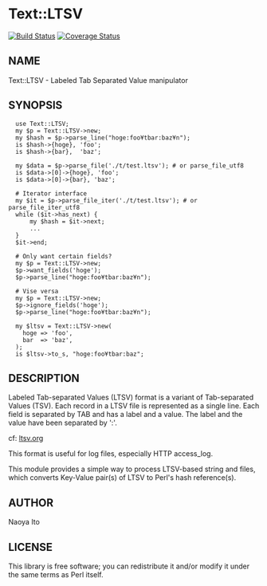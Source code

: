 Text::LTSV
=======

[![Build Status](https://travis-ci.org/naoya/perl-Text-LTSV.png?branch=master)](https://travis-ci.org/naoya/perl-Text-LTSV) [![Coverage Status](https://coveralls.io/repos/naoya/perl-Text-LTSV/badge.png?branch=master)](https://coveralls.io/r/naoya/perl-Text-LTSV)

NAME
-----

Text::LTSV - Labeled Tab Separated Value manipulator

SYNOPSIS
--------

      use Text::LTSV;
      my $p = Text::LTSV->new;
      my $hash = $p->parse_line("hoge:foo¥tbar:baz¥n");
      is $hash->{hoge}, 'foo';
      is $hash->{bar},  'baz';

      my $data = $p->parse_file('./t/test.ltsv'); # or parse_file_utf8
      is $data->[0]->{hoge}, 'foo';
      is $data->[0]->{bar}, 'baz';

      # Iterator interface
      my $it = $p->parse_file_iter('./t/test.ltsv'); # or parse_file_iter_utf8
      while ($it->has_next) {
          my $hash = $it->next;
          ...
      }
      $it->end;

      # Only want certain fields?
      my $p = Text::LTSV->new;
      $p->want_fields('hoge');
      $p->parse_line("hoge:foo¥tbar:baz¥n");

      # Vise versa
      my $p = Text::LTSV->new;
      $p->ignore_fields('hoge');
      $p->parse_line("hoge:foo¥tbar:baz¥n");

      my $ltsv = Text::LTSV->new(
        hoge => 'foo',
        bar  => 'baz',
      );
      is $ltsv->to_s, "hoge:foo¥tbar:baz";

DESCRIPTION
-----------

Labeled Tab-separated Values (LTSV) format is a variant of Tab-separated Values (TSV). Each record in a LTSV file is represented as a single line. Each field is separated by TAB and has a label and a value. The label and the value have been separated by ':'.

cf: [ltsv.org](http://ltsv.org/)

This format is useful for log files, especially HTTP access_log.

This module provides a simple way to process LTSV-based string and  files, which converts Key-Value pair(s) of LTSV to Perl's hash reference(s).

AUTHOR
-------

Naoya Ito

LICENSE
-------

This library is free software; you can redistribute it and/or modify it under the same terms as Perl itself.

